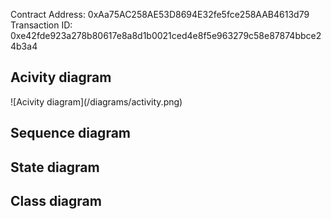 Contract Address: 0xAa75AC258AE53D8694E32fe5fce258AAB4613d79 \
Transaction ID: 0xe42fde923a278b80617e8a8d1b0021ced4e8f5e963279c58e87874bbce24b3a4

<h2>Acivity diagram</h2>
![Acivity diagram](/diagrams/activity.png)

<h2>Sequence diagram</h2>

<h2>State diagram</h2>

<h2>Class diagram</h2>